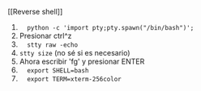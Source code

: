 [[Reverse shell]]

1. `   python -c 'import pty;pty.spawn("/bin/bash")';   `
2.  Presionar ctrl^z
3. `   stty raw -echo   `
4.   `stty size` (no sé si es necesario)
5. Ahora escribir 'fg' y presionar ENTER
6. `   export SHELL=bash   `
7. `   export TERM=xterm-256color   `